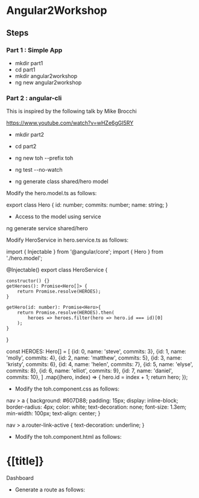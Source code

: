 # Angular2Workshop

## Steps

### Part 1 : Simple App

* mkdir part1
* cd part1
* mkdir angular2workshop
* ng new angular2workshop



### Part 2 : angular-cli

This is inspired by the following talk by Mike Brocchi

https://www.youtube.com/watch?v=wHZe6gGI5RY


* mkdir part2
* cd part2
* ng new toh --prefix toh
* ng test --no-watch

* ng generate class shared/hero model

Modify the hero.model.ts as follows:

export class Hero {
	id: number;
	commits: number;
	name: string;
}


* Access to the model using service 

ng generate service shared/hero 

Modify HeroService in hero.service.ts as follows:

import { Injectable } from '@angular/core';
import { Hero } from './hero.model';

@Injectable()
export class HeroService {
	
	constructor() {}
	getHeroes(): Promise<Hero[]> {
		return Promise.resolve(HEROES);
	}

	getHero(id: number): Promise<Hero>{
		return Promise.resolve(HEROES).then(
			heroes => heroes.filter(hero => hero.id === id)[0]
		);
	}
}

const HEROES: Hero[] = [
		{id: 0, name: 'steve', commits: 3},
		{id: 1, name: 'molly', commits: 4},
		{id: 2, name: 'matthew', commits: 5},
		{id: 3, name: 'kristy', commits: 6},
		{id: 4, name: 'helen', commits: 7},
		{id: 5, name: 'elyse', commits: 8},
		{id: 6, name: 'elliot', commits: 9},
		{id: 7, name: 'daniel', commits: 10},
	]
	.map((hero, index) => {
		hero.id = index + 1;
		return hero;
	});


* Modify the toh.component.css as follows:

nav > a {
	background: #607D88;
	padding: 15px;
	display: inline-block;
	border-radius: 4px;
	color: white;
	text-decoration: none;
	font-size: 1.3em;
	min-width: 100px;
	text-align: center;
}

nav > a.router-link-active {
	text-decoration: underline;
}

* Modify the toh.component.html as follows: 
<h1>
	{[title]}
</h1>
<nav>
	<a [routerLink] = "['dashboard']">Dashboard</a>
</a>


* Generate a route as follows:



